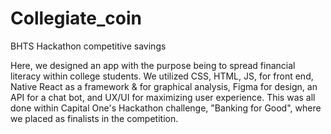 # Collegiate_coin
BHTS Hackathon competitive savings

Here, we designed an app with the purpose being to spread financial literacy within college students. 
We utilized CSS, HTML, JS, for front end, Native React as a framework & for graphical analysis, Figma for 
design, an API for a chat bot, and UX/UI for maximizing user experience. This was all done within Capital One's
Hackathon challenge, "Banking for Good", where we placed as finalists in the competition.
